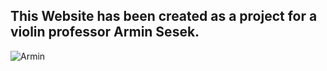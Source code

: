 ## This Website has been created as a project for a violin professor Armin Sesek.

![Armin](https://user-images.githubusercontent.com/51258787/140424311-7a29152a-809e-4da1-b717-b1930a73a489.PNG)
